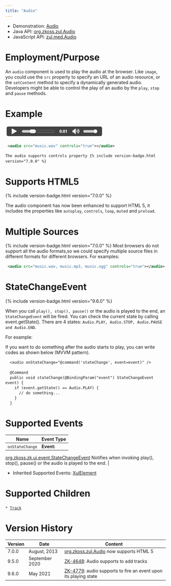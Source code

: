```yaml
---
title: "Audio"
---
```



- Demonstration: [Audio](http://www.zkoss.org/zksandbox/userguide/#u5)
- Java API: [org.zkoss.zul.Audio](https://www.zkoss.org/javadoc/latest/zk/org/zkoss/zul/Audio.html)
- JavaScript API: [zul.med.Audio](https://www.zkoss.org/javadoc/latest/jsdoc/classes/zul.med.Audio.html)

# Employment/Purpose

An `audio` component is used to play the audio at the browser. Like
`image`, you could use the `src` property to specify an URL of an audio
resource, or the `setContent` method to specify a dynamically generated
audio. Developers might be able to control the play of an audio by the
`play`, `stop` and `pause` methods.

# Example

![](/zk_component_ref/images/ZKComRef_Audio_Example.png)

```xml
 <audio src="music.wav" controls="true"></audio>
```

`The audio supports controls property {% include version-badge.html version="7.0.0" %}`

# Supports HTML5

{% include version-badge.html version="7.0.0" %}

The audio component has now been enhanced to support HTML 5, it includes
the properties like `autoplay`, `controls`, `loop`, `muted` and
`preload`.

# Multiple Sources

{% include version-badge.html version="7.0.0" %} Most browsers do not support all the
audio formats,so we could specify multiple source files in different
formats for different browsers. For examples:

```xml
 <audio src="music.wav, music.mp3, music.ogg" controls="true"></audio>
```

# StateChangeEvent

{% include version-badge.html version="9.6.0" %}

When you call `play(), stop(), pause()` or the audio is played to the
end, an `StateChangeEvent` will be fired. You can check the current
state by calling event.getState(). There are 4 states:
`Audio.PLAY, Audio.STOP, Audio.PAUSE and Audio.END`.

For example:

If you want to do something after the audio starts to play, you can
write codes as shown below (MVVM pattern).

      <audio onStateChange="@command('stateChange', event=event)" />

      @Command
      public void stateChange(@BindingParam("event") StateChangeEvent event) {
        if (event.getState() == Audio.PLAY) {
          // do something...
        }
      }

# Supported Events

| Name | Event Type |
|---|---|
| `onStateChange` | <strong>Event:</strong>
[org.zkoss.zk.ui.event.StateChangeEvent](https://www.zkoss.org/javadoc/latest/zk/org/zkoss/zk/ui/event/StateChangeEvent.html) Notifies when
invoking play(), stop(), pause() or the audio is played to the
end. |

- Inherited Supported Events: [ XulElement]({{site.baseurl}}/zk_component_ref/xulelement#Supported_Events)

# Supported Children

`* `[`Track`]({{site.baseurl}}/zk_component_ref/track)



# Version History



| Version | Date           | Content                                                                                                     |
|---------|----------------|-------------------------------------------------------------------------------------------------------------|
| 7.0.0   | August, 2013   | [org.zkoss.zul.Audio](https://www.zkoss.org/javadoc/latest/zk/org/zkoss/zul/Audio.html) now supports HTML 5                                                  |
| 9.5.0   | September 2020 | [ZK-4648](https://tracker.zkoss.org/browse/ZK-4648): Audio supports to add tracks                           |
| 9.6.0   | May 2021       | [ZK-4779](https://tracker.zkoss.org/browse/ZK-4779): audio supports to fire an event upon its playing state |


